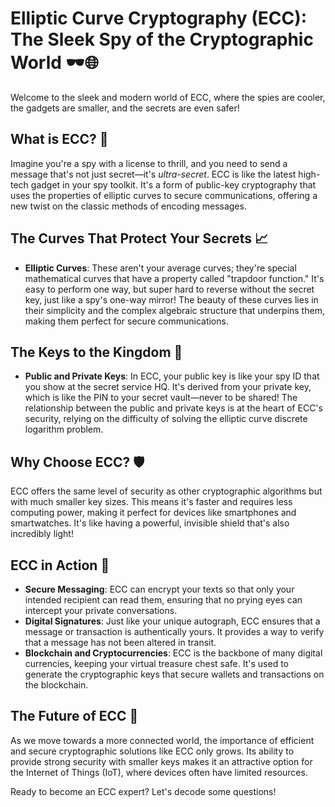 # Elliptic Curve Cryptography (ECC): The Sleek Spy of the Cryptographic World 🕶️🌐

Welcome to the sleek and modern world of ECC, where the spies are cooler, the gadgets are smaller, and the secrets are even safer!

## What is ECC? 🤔

Imagine you're a spy with a license to thrill, and you need to send a message that's not just secret—it's _ultra-secret_. ECC is like the latest high-tech gadget in your spy toolkit. It's a form of public-key cryptography that uses the properties of elliptic curves to secure communications, offering a new twist on the classic methods of encoding messages.

## The Curves That Protect Your Secrets 📈

- **Elliptic Curves**: These aren't your average curves; they're special mathematical curves that have a property called "trapdoor function." It's easy to perform one way, but super hard to reverse without the secret key, just like a spy's one-way mirror! The beauty of these curves lies in their simplicity and the complex algebraic structure that underpins them, making them perfect for secure communications.

## The Keys to the Kingdom 🔑

- **Public and Private Keys**: In ECC, your public key is like your spy ID that you show at the secret service HQ. It's derived from your private key, which is like the PIN to your secret vault—never to be shared! The relationship between the public and private keys is at the heart of ECC's security, relying on the difficulty of solving the elliptic curve discrete logarithm problem.

## Why Choose ECC? 🛡️

ECC offers the same level of security as other cryptographic algorithms but with much smaller key sizes. This means it's faster and requires less computing power, making it perfect for devices like smartphones and smartwatches. It's like having a powerful, invisible shield that's also incredibly light!

## ECC in Action 🚀

- **Secure Messaging**: ECC can encrypt your texts so that only your intended recipient can read them, ensuring that no prying eyes can intercept your private conversations.
- **Digital Signatures**: Just like your unique autograph, ECC ensures that a message or transaction is authentically yours. It provides a way to verify that a message has not been altered in transit.
- **Blockchain and Cryptocurrencies**: ECC is the backbone of many digital currencies, keeping your virtual treasure chest safe. It's used to generate the cryptographic keys that secure wallets and transactions on the blockchain.

## The Future of ECC 🌟

As we move towards a more connected world, the importance of efficient and secure cryptographic solutions like ECC only grows. Its ability to provide strong security with smaller keys makes it an attractive option for the Internet of Things (IoT), where devices often have limited resources.

Ready to become an ECC expert? Let's decode some questions!

